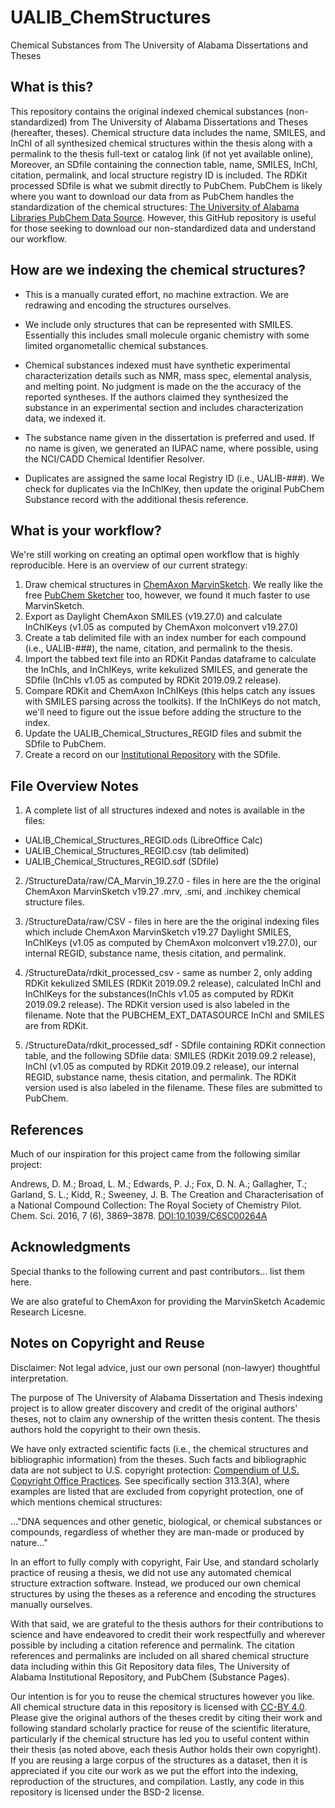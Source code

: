# UALIB_ChemStructures
Chemical Substances from The University of Alabama Dissertations and Theses

## What is this?
This repository contains the original indexed chemical substances (non-standardized) 
from The University of Alabama Dissertations and Theses (hereafter, theses). Chemical structure
data includes the name, SMILES, and InChI of all synthesized chemical
structures within the thesis along with a permalink to the thesis full-text or 
catalog link (if not yet available online), Moreover, an SDfile containing the connection table, name, 
SMILES, InChI, citation, permalink, and local structure registry ID is included. 
The RDKit processed SDfile is what we submit directly to PubChem. PubChem is likely where you want to download our 
data from as PubChem handles the standardization of the chemical structures:
[The University of Alabama Libraries PubChem Data Source](https://pubchem.ncbi.nlm.nih.gov/source/15645).
However, this GitHub repository is useful for those seeking to download our non-standardized data
and understand our workflow.

## How are we indexing the chemical structures?

* This is a manually curated effort, no machine extraction. 
We are redrawing and encoding the structures ourselves.

* We include only structures that can be represented with SMILES. 
Essentially this includes small molecule organic chemistry with some
limited organometallic chemical substances.

* Chemical substances indexed must have synthetic experimental characterization
details such as NMR, mass spec, elemental analysis, and melting point. 
No judgment is made on the the accuracy of the reported syntheses. 
If the authors claimed they synthesized the substance in an experimental section and
includes characterization data, we indexed it. 

* The substance name given in the dissertation is preferred and used. 
If no name is given, we generated an IUPAC name, where possible, using the NCI/CADD
Chemical Identifier Resolver.

* Duplicates are assigned the same local Registry ID (i.e., UALIB-###). We check 
for duplicates via the InChIKey, then update the original PubChem Substance record 
with the additional thesis reference.


## What is your workflow? 

We're still working on creating an optimal open workflow that is highly reproducible. Here is an overview of our current strategy:

1. Draw chemical structures in [ChemAxon MarvinSketch](https://chemaxon.com/products/marvin). We really like the free [PubChem Sketcher](https://pubchem.ncbi.nlm.nih.gov/edit3/index.html) too, however, we found it much faster to use MarvinSketch.
2. Export as Daylight ChemAxon SMILES (v19.27.0) and calculate InChIKeys (v1.05 as computed by ChemAxon molconvert v19.27.0)
3. Create a tab delimited file with an index number for each compound (i.e., UALIB-###), 
the name, citation, and permalink to the thesis. 
4. Import the tabbed text file into an RDKit Pandas dataframe to calculate the 
InChIs, and InChIKeys, write kekulized SMILES, and generate the SDfile (InChIs v1.05 as computed by RDKit 2019.09.2 release).
5. Compare RDKit and ChemAxon InChIKeys (this helps catch any issues with SMILES parsing across the toolkits). If the InChIKeys do not match, we'll need to figure out the issue before adding the structure to the index.
6. Update the UALIB_Chemical_Structures_REGID files and submit the SDfile to PubChem.
7. Create a record on our [Institutional Repository](https://ir.ua.edu/) with the SDfile.


## File Overview Notes

1. A complete list of all structures indexed and notes is available in the files:

 * UALIB_Chemical_Structures_REGID.ods (LibreOffice Calc)
 * UALIB_Chemical_Structures_REGID.csv (tab delimited)
 * UALIB_Chemical_Structures_REGID.sdf (SDfile)

2. /StructureData/raw/CA_Marvin_19.27.0 - files in here are the the original ChemAxon 
MarvinSketch v19.27 .mrv, .smi, and .inchikey chemical structure files.

2. /StructureData/raw/CSV - files in here are the the original indexing files which
include ChemAxon MarvinSketch v19.27 Daylight SMILES, InChIKeys (v1.05 as computed by ChemAxon molconvert v19.27.0), our internal REGID, substance name, thesis citation, and permalink.

3. /StructureData/rdkit_processed_csv - same as number 2, only adding RDKit kekulized SMILES (RDKit 2019.09.2 release), calculated InChI and InChIKeys for the substances(InChIs v1.05 as computed by RDKit 2019.09.2 release). The RDKit version used is also labeled in the filename. Note that the PUBCHEM_EXT_DATASOURCE InChI and SMILES are from RDKit. 

4. /StructureData/rdkit_processed_sdf - SDfile containing RDKit connection table, and 
the following SDfile data: SMILES (RDKit 2019.09.2 release), InChI (v1.05 as computed by RDKit 2019.09.2 release), our internal REGID, substance name,
thesis citation, and permalink. The RDKit version used is also labeled
in the filename. These files are submitted to PubChem.

## References

Much of our inspiration for this project came from the following similar project:

Andrews, D. M.; Broad, L. M.; Edwards, P. J.; Fox, D. N. A.; Gallagher, T.;
Garland, S. L.; Kidd, R.; Sweeney, J. B. The Creation and Characterisation of 
a National Compound Collection: The Royal Society of Chemistry Pilot. Chem. Sci. 2016,
7 (6), 3869–3878. [DOI:10.1039/C6SC00264A](https://doi.org/10.1039/C6SC00264A)

## Acknowledgments

Special thanks to the following current and past contributors... list them here.

We are also grateful to ChemAxon for providing the MarvinSketch Academic Research Licesne. 

## Notes on Copyright and Reuse

Disclaimer: Not legal advice, just our own personal (non-lawyer) thoughtful 
interpretation.

The purpose of The University of Alabama Dissertation and Thesis indexing project 
is to allow greater discovery and credit of the original authors' theses, 
not to claim any ownership of the written thesis content. The thesis authors hold the 
copyright to their own thesis.

We have only extracted scientific facts (i.e., the chemical structures and bibliographic
information) from the theses. Such facts and bibliographic data are not subject 
to U.S. copyright protection: 
[Compendium of U.S. Copyright Office Practices](https://www.copyright.gov/comp3/).
See specifically section 313.3(A), where examples are listed that are excluded 
from copyright protection, one of which mentions chemical structures:

..."DNA sequences and other genetic, biological, or chemical substances or 
compounds, regardless of whether they are man-made or produced by nature..."

In an effort to fully comply with copyright, Fair Use, and standard scholarly 
practice of reusing a thesis, we did not use any automated chemical structure 
extraction software. Instead, we produced our own chemical structures by using 
the theses as a reference and encoding the structures manually ourselves.

With that said, we are grateful to the thesis authors for their contributions
to science and have endeavored to credit their work respectfully and wherever 
possible by including a citation reference and permalink. The citation references and
permalinks are included on all shared chemical structure data including within
this Git Repository data files, The University of Alabama Institutional Repository,
and PubChem (Substance Pages).

Our intention is for you to reuse the chemical structures 
however you like. All chemical structure data in this repository is licensed 
with [CC-BY 4.0](https://creativecommons.org/licenses/by/4.0/). Please give the 
original authors of the theses credit by citing their work and following 
standard scholarly practice for reuse of the scientific literature, 
particularly if the chemical structure has led you to useful content within their 
thesis (as noted above, each thesis Author holds their own copyright). If you are
reusing a large corpus of the structures as a dataset, then it is appreciated 
if you cite our work as we put the effort into the indexing, reproduction of 
the structures, and compilation. Lastly, any code in this repository is 
licensed under the BSD-2 license.

